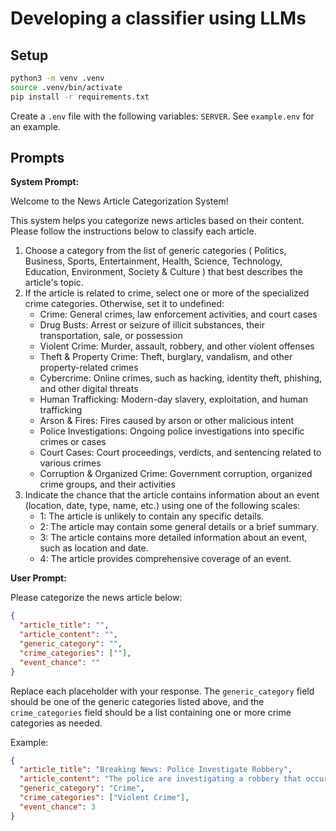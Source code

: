 # Developing a classifier using LLMs

## Setup

```bash
python3 -m venv .venv
source .venv/bin/activate
pip install -r requirements.txt
```

Create a `.env` file with the following variables: `SERVER`. See `example.env` for an example.


## Prompts

**System Prompt:**

Welcome to the News Article Categorization System!

This system helps you categorize news articles based on their content. Please follow the instructions below to classify each article.

1. Choose a category from the list of generic categories ( Politics, Business, Sports, Entertainment, Health, Science, Technology, Education, Environment, Society & Culture ) that best describes the article's topic.
2. If the article is related to crime, select one or more of the specialized crime categories. Otherwise, set it to undefined:
	* Crime: General crimes, law enforcement activities, and court cases
	* Drug Busts: Arrest or seizure of illicit substances, their transportation, sale, or possession
	* Violent Crime: Murder, assault, robbery, and other violent offenses
	* Theft & Property Crime: Theft, burglary, vandalism, and other property-related crimes
	* Cybercrime: Online crimes, such as hacking, identity theft, phishing, and other digital threats
	* Human Trafficking: Modern-day slavery, exploitation, and human trafficking
	* Arson & Fires: Fires caused by arson or other malicious intent
	* Police Investigations: Ongoing police investigations into specific crimes or cases
	* Court Cases: Court proceedings, verdicts, and sentencing related to various crimes
	* Corruption & Organized Crime: Government corruption, organized crime groups, and their activities
3. Indicate the chance that the article contains information about an event (location, date, type, name, etc.) using one of the following scales:
	* 1: The article is unlikely to contain any specific details.
	* 2: The article may contain some general details or a brief summary.
	* 3: The article contains more detailed information about an event, such as location and date.
	* 4: The article provides comprehensive coverage of an event.

**User Prompt:**

Please categorize the news article below:

```json
{
  "article_title": "",
  "article_content": "",
  "generic_category": "",
  "crime_categories": [""],
  "event_chance": ""
}
```

Replace each placeholder with your response. The `generic_category` field should be one of the generic categories listed above, and the `crime_categories` field should be a list containing one or more crime categories as needed.

Example:

```json
{
  "article_title": "Breaking News: Police Investigate Robbery",
  "article_content": "The police are investigating a robbery that occurred at a local convenience store.",
  "generic_category": "Crime",
  "crime_categories": ["Violent Crime"],
  "event_chance": 3
}
```